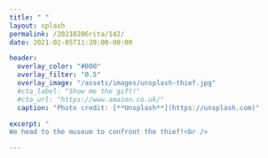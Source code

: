 ```yaml
---
title: " "
layout: splash
permalink: /20210206rita/142/
date: 2021-02-05T11:39:00-00:00

header:
  overlay_color: "#000"
  overlay_filter: "0.5"
  overlay_image: "/assets/images/unsplash-thief.jpg"
  #cta_label: "Show me the gift!"
  #cta_url: "https://www.amazon.co.uk/"
  caption: "Photo credit: [**Unsplash**](https://unsplash.com)"

excerpt: "
We head to the museum to confront the thief!<br />

---
```

  

